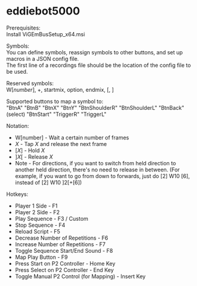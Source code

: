 # eddiebot5000
Prerequisites:  
Install ViGEmBusSetup_x64.msi  

Symbols:  
You can define symbols, reassign symbols to other buttons, and set up macros in a JSON config file.  
The first line of a recordings file should be the location of the config file to be used.

Reserved symbols:  
W[*number*], +, startmix, option, endmix, [, ]

Supported buttons to map a symbol to:  
"BtnA"
"BtnB"
"BtnX"
"BtnY"
"BtnShoulderR"
"BtnShoulderL"
"BtnBack" (select)
"BtnStart"
"TriggerR"
"TriggerL"

Notation:  
* W[number] - Wait a certain number of frames
* *X* - Tap *X* and release the next frame
* [*X*] - Hold *X*
* ]*X*[ - Release *X*
* Note - For directions, if you want to switch from held direction to another held direction, 
there's no need to release in between.
(For example, if you want to go from down to forwards, just do [2] W10 [6], instead of [2] W10 ]2[+[6])

Hotkeys:
* Player 1 Side                          - F1
* Player 2 Side                          - F2
* Play Sequence                          - F3 / Custom
* Stop Sequence                          - F4
* Reload Script                          - F5
* Decrease Number of Repetitions         - F6
* Increase Number of Repetitions         - F7
* Toggle Sequence Start/End Sound        - F8
* Map Play Button                        - F9
* Press Start on P2 Controller           - Home Key
* Press Select on P2 Controller          - End Key
* Toggle Manual P2 Control (for Mapping) - Insert Key
